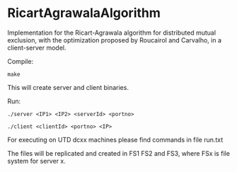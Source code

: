 # RicartAgrawalaAlgorithm

Implementation for the Ricart-Agrawala algorithm for distributed mutual exclusion, with the optimization proposed by Roucairol and Carvalho, in a client-server model.

Compile:

```
make
```

This will create server and client binaries.

Run:

```
./server <IP1> <IP2> <serverId> <portno>
```

```
./client <clientId> <portno> <IP>
```

For executing on UTD dcxx machines please find commands in file run.txt

The files will be replicated and created in FS1 FS2 and FS3, where FSx is file system for server x.
